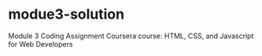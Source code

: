 # modue3-solution
Module 3 Coding Assignment  Coursera course: HTML, CSS, and Javascript for Web Developers

